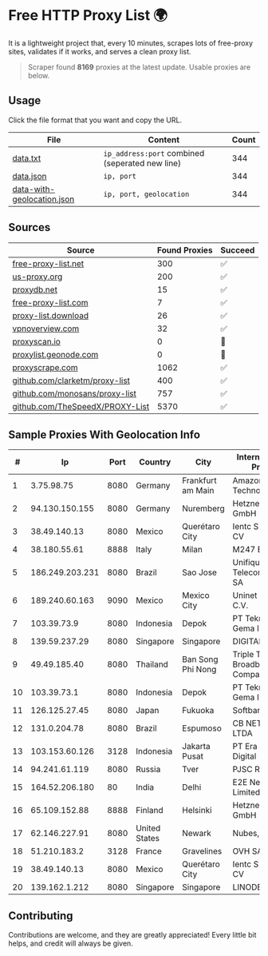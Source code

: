 
# Free HTTP Proxy List 🌍

It is a lightweight project that, every 10 minutes, scrapes lots of free-proxy sites, validates if it works, and serves a clean proxy list.


> Scraper found **8169** proxies at the latest update. Usable proxies are below.

## Usage

Click the file format that you want and copy the URL.


|File|Content|Count|
|----|-------|-----|
|[data.txt](https://raw.githubusercontent.com/themiralay/Proxy-List-World/master/data.txt)|`ip_address:port` combined (seperated new line)|344|
|[data.json](https://raw.githubusercontent.com/themiralay/Proxy-List-World/master/data.json)|`ip, port`|344|
|[data-with-geolocation.json](https://raw.githubusercontent.com/themiralay/Proxy-List-World/master/data-with-geolocation.json)|`ip, port, geolocation`|344|

## Sources

|Source|Found Proxies|Succeed|
|------|-------------|-------|
|[free-proxy-list.net](https://free-proxy-list.net)|300|✅|
|[us-proxy.org](https://www.us-proxy.org)|200|✅|
|[proxydb.net](http://proxydb.net)|15|✅|
|[free-proxy-list.com](https://free-proxy-list.com/?page=&port=&type%5B%5D=http&type%5B%5D=https&up_time=0&search=Search)|7|✅|
|[proxy-list.download](https://www.proxy-list.download/HTTP)|26|✅|
|[vpnoverview.com](https://vpnoverview.com/privacy/anonymous-browsing/free-proxy-servers)|32|✅|
|[proxyscan.io](https://www.proxyscan.io)|0|🚫|
|[proxylist.geonode.com](https://proxylist.geonode.com/api/proxy-list?limit=300&page=1&sort_by=lastChecked&sort_type=desc&protocols=http,https)|0|🚫|
|[proxyscrape.com](https://api.proxyscrape.com/v2/?request=displayproxies&protocol=http&timeout=10000&country=all&ssl=all&anonymity=all)|1062|✅|
|[github.com/clarketm/proxy-list](https://raw.githubusercontent.com/clarketm/proxy-list/master/proxy-list-raw.txt)|400|✅|
|[github.com/monosans/proxy-list](https://raw.githubusercontent.com/monosans/proxy-list/main/proxies/http.txt)|757|✅|
|[github.com/TheSpeedX/PROXY-List](https://raw.githubusercontent.com/TheSpeedX/PROXY-List/master/http.txt)|5370|✅|


## Sample Proxies With Geolocation Info

|#|Ip|Port|Country|City|Internet Service Provider|
|-|--|----|-------|----|-------------------------|
|1|3.75.98.75|8080|Germany|Frankfurt am Main|Amazon Technologies Inc.|
|2|94.130.150.155|8080|Germany|Nuremberg|Hetzner Online GmbH|
|3|38.49.140.13|8080|Mexico|Querétaro City|Ientc S De RL De CV|
|4|38.180.55.61|8888|Italy|Milan|M247 Europe SRL|
|5|186.249.203.231|8080|Brazil|Sao Jose|Unifique Telecomunicações SA|
|6|189.240.60.163|9090|Mexico|Mexico City|Uninet S.A. de C.V.|
|7|103.39.73.9|8080|Indonesia|Depok|PT Teknologi Gema Informasi|
|8|139.59.237.29|8080|Singapore|Singapore|DIGITALOCEAN|
|9|49.49.185.40|8080|Thailand|Ban Song Phi Nong|Triple T Broadband Public Company Limited|
|10|103.39.73.1|8080|Indonesia|Depok|PT Teknologi Gema Informasi|
|11|126.125.27.45|8080|Japan|Fukuoka|Softbank BB Corp.|
|12|131.0.204.78|8080|Brazil|Espumoso|CB NET TELECOM LTDA|
|13|103.153.60.126|3128|Indonesia|Jakarta Pusat|PT Era Awan Digital|
|14|94.241.61.119|8080|Russia|Tver|PJSC Rostelecom|
|15|164.52.206.180|80|India|Delhi|E2E Networks Limited|
|16|65.109.152.88|8888|Finland|Helsinki|Hetzner Online GmbH|
|17|62.146.227.91|8080|United States|Newark|Nubes, LLC|
|18|51.210.183.2|3128|France|Gravelines|OVH SAS|
|19|38.49.140.13|8080|Mexico|Querétaro City|Ientc S De RL De CV|
|20|139.162.1.212|8080|Singapore|Singapore|LINODE|



## Contributing

Contributions are welcome, and they are greatly appreciated! Every
little bit helps, and credit will always be given.

